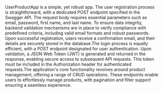 UserProductApp is a simple, yet robust app. The user registration process is straightforward, with a dedicated POST endpoint specified in the Swagger API. The request body requires essential parameters such as email, password, first name, and last name. To ensure data integrity, backend validation mechanisms are in place to verify compliance with predefined criteria, including valid email formats and robust passwords. Upon successful registration, users receive a confirmation email, and their details are securely stored in the database.The login process is equally efficient, with a POST endpoint designated for user authentication. Upon validation, a JSON Web Token (JWT) is generated and returned in the response, enabling secure access to subsequent API requests. This token must be included in the Authorization header for authenticated requests.The application's core functionality revolves around product management, offering a range of CRUD operations. These endpoints enable users to effortlessly manage products, with pagination and filter support ensuring a seamless experience.
